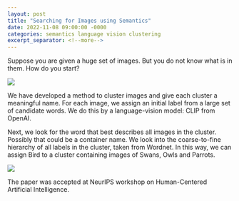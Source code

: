 ```yaml
---
layout: post
title: "Searching for Images using Semantics"
date: 2022-11-08 09:00:00 -0000
categories: semantics language vision clustering
excerpt_separator: <!--more-->
---
```


Suppose you are given a huge set of images. But you do not know what is in them.
How do you start?

<img src="https://gertjanburghouts.github.io/pictures/semantic-clip-search.jpg">

We have developed a method to cluster images and give each cluster a meaningful name. 
For each image, we assign an initial label from a large set of candidate words.
We do this by a language-vision model: CLIP from OpenAI.

Next, we look for the word that best describes all images in the cluster.
Possibly that could be a container name.
We look into the coarse-to-fine hierarchy of all labels in the cluster, taken from Wordnet.
In this way, we can assign Bird to a cluster containing images of Swans, Owls and Parrots.

<img src="https://gertjanburghouts.github.io/pictures/cluster-naming.jpg">

The paper was accepted at NeurIPS workshop on Human-Centered Artificial Intelligence.
